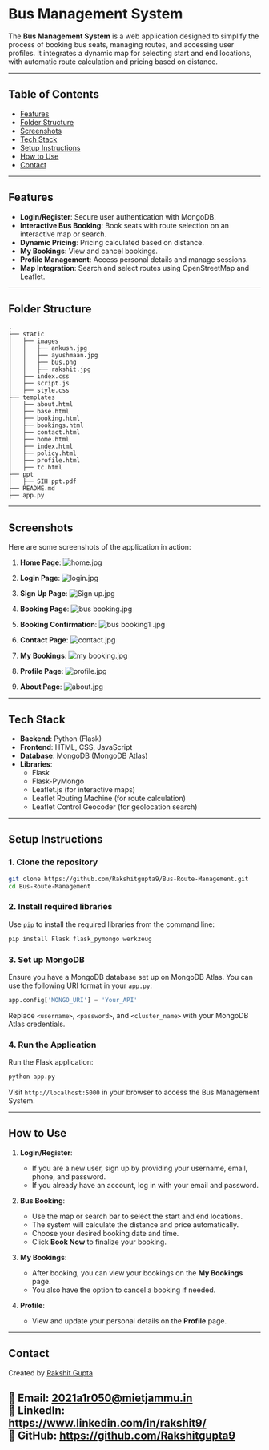 # Bus Management System

The **Bus Management System** is a web application designed to simplify the process of booking bus seats, managing routes, and accessing user profiles. It integrates a dynamic map for selecting start and end locations, with automatic route calculation and pricing based on distance.

---

## Table of Contents

- [Features](#features)
- [Folder Structure](#folder-structure)
- [Screenshots](#screenshots)
- [Tech Stack](#tech-stack)
- [Setup Instructions](#setup-instructions)
- [How to Use](#how-to-use)
- [Contact](#contact)

---

## Features

- **Login/Register**: Secure user authentication with MongoDB.
- **Interactive Bus Booking**: Book seats with route selection on an interactive map or search.
- **Dynamic Pricing**: Pricing calculated based on distance.
- **My Bookings**: View and cancel bookings.
- **Profile Management**: Access personal details and manage sessions.
- **Map Integration**: Search and select routes using OpenStreetMap and Leaflet.

---

## Folder Structure

```plaintext
.
├── static
│   ├── images
│   │   ├── ankush.jpg
│   │   ├── ayushmaan.jpg
│   │   ├── bus.png
│   │   ├── rakshit.jpg
│   ├── index.css
│   ├── script.js
│   ├── style.css
├── templates
│   ├── about.html
│   ├── base.html
│   ├── booking.html
│   ├── bookings.html
│   ├── contact.html
│   ├── home.html
│   ├── index.html
│   ├── policy.html
│   ├── profile.html
│   ├── tc.html 
├── ppt
│   ├── SIH ppt.pdf
├── README.md
├── app.py
```

---

## Screenshots

Here are some screenshots of the application in action:

1. **Home Page**:
   ![home.jpg](static/screenshots/home.jpg)

2. **Login Page**:
   ![login.jpg](static/screenshots/login.jpg)

3. **Sign Up Page**:
   ![Sign up.jpg](static/screenshots/Sign-up.jpg)

4. **Booking Page**:
   ![bus booking.jpg](static/screenshots/bus-booking.jpg)

5. **Booking Confirmation**:
   ![bus booking1 .jpg](static/screenshots/bus-booking1.jpg)

6. **Contact Page**:
   ![contact.jpg](static/screenshots/contact.jpg)

7. **My Bookings**:
   ![my booking.jpg](static/screenshots/my-booking.jpg)

8. **Profile Page**:
   ![profile.jpg](static/screenshots/profile.jpg)

9. **About Page**:
   ![about.jpg](static/screenshots/about.jpg)

---

## Tech Stack

- **Backend**: Python (Flask)
- **Frontend**: HTML, CSS, JavaScript
- **Database**: MongoDB (MongoDB Atlas)
- **Libraries**:
  - Flask
  - Flask-PyMongo
  - Leaflet.js (for interactive maps)
  - Leaflet Routing Machine (for route calculation)
  - Leaflet Control Geocoder (for geolocation search)

---

## Setup Instructions

### 1. Clone the repository

```bash
git clone https://github.com/Rakshitgupta9/Bus-Route-Management.git
cd Bus-Route-Management
```

### 2. Install required libraries

Use `pip` to install the required libraries from the command line:

```bash
pip install Flask flask_pymongo werkzeug
```

### 3. Set up MongoDB

Ensure you have a MongoDB database set up on MongoDB Atlas. You can use the following URI format in your `app.py`:

```python
app.config['MONGO_URI'] = 'Your_API'
```

Replace `<username>`, `<password>`, and `<cluster_name>` with your MongoDB Atlas credentials.

### 4. Run the Application

Run the Flask application:

```bash
python app.py
```

Visit `http://localhost:5000` in your browser to access the Bus Management System.

---

## How to Use

1. **Login/Register**: 
   - If you are a new user, sign up by providing your username, email, phone, and password.
   - If you already have an account, log in with your email and password.

2. **Bus Booking**:
   - Use the map or search bar to select the start and end locations.
   - The system will calculate the distance and price automatically.
   - Choose your desired booking date and time.
   - Click **Book Now** to finalize your booking.

3. **My Bookings**:
   - After booking, you can view your bookings on the **My Bookings** page.
   - You also have the option to cancel a booking if needed.

4. **Profile**:
   - View and update your personal details on the **Profile** page.

---

## Contact

Created by [Rakshit Gupta](https://www.linkedin.com/in/rakshit9/)

📧 Email: 2021a1r050@mietjammu.in<br>
🔗 LinkedIn: https://www.linkedin.com/in/rakshit9/ <br>
🐙 GitHub: https://github.com/Rakshitgupta9
---
